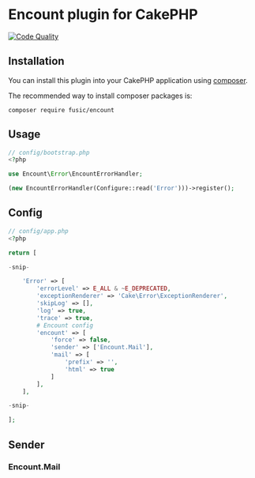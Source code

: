 # Encount plugin for CakePHP

[![Code Quality](http://img.shields.io/scrutinizer/g/fusic/encount.svg?style=flat-square)](https://scrutinizer-ci.com/g/fusic/encount/)

## Installation

You can install this plugin into your CakePHP application using [composer](http://getcomposer.org).

The recommended way to install composer packages is:

```
composer require fusic/encount
```

## Usage

```php
// config/bootstrap.php
<?php

use Encount\Error\EncountErrorHandler;

(new EncountErrorHandler(Configure::read('Error')))->register();
```

## Config

```php
// config/app.php
<?php

return [

-snip-

    'Error' => [
        'errorLevel' => E_ALL & ~E_DEPRECATED,
        'exceptionRenderer' => 'Cake\Error\ExceptionRenderer',
        'skipLog' => [],
        'log' => true,
        'trace' => true,
        # Encount config
        'encount' => [
            'force' => false,
            'sender' => ['Encount.Mail'],
            'mail' => [
                'prefix' => '',
                'html' => true
            ]
        ],
    ],

-snip-

];
```

## Sender

### Encount.Mail
